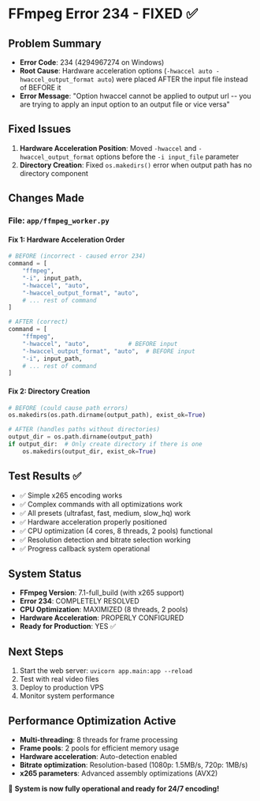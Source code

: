 # FFmpeg Error 234 - FIXED ✅

## Problem Summary

-   **Error Code**: 234 (4294967274 on Windows)
-   **Root Cause**: Hardware acceleration options (`-hwaccel auto -hwaccel_output_format auto`) were placed AFTER the input file instead of BEFORE it
-   **Error Message**: "Option hwaccel cannot be applied to output url -- you are trying to apply an input option to an output file or vice versa"

## Fixed Issues

1. **Hardware Acceleration Position**: Moved `-hwaccel` and `-hwaccel_output_format` options before the `-i input_file` parameter
2. **Directory Creation**: Fixed `os.makedirs()` error when output path has no directory component

## Changes Made

### File: `app/ffmpeg_worker.py`

#### Fix 1: Hardware Acceleration Order

```python
# BEFORE (incorrect - caused error 234)
command = [
    "ffmpeg",
    "-i", input_path,
    "-hwaccel", "auto",
    "-hwaccel_output_format", "auto",
    # ... rest of command
]

# AFTER (correct)
command = [
    "ffmpeg",
    "-hwaccel", "auto",           # BEFORE input
    "-hwaccel_output_format", "auto",  # BEFORE input
    "-i", input_path,
    # ... rest of command
]
```

#### Fix 2: Directory Creation

```python
# BEFORE (could cause path errors)
os.makedirs(os.path.dirname(output_path), exist_ok=True)

# AFTER (handles paths without directories)
output_dir = os.path.dirname(output_path)
if output_dir:  # Only create directory if there is one
    os.makedirs(output_dir, exist_ok=True)
```

## Test Results ✅

-   ✅ Simple x265 encoding works
-   ✅ Complex commands with all optimizations work
-   ✅ All presets (ultrafast, fast, medium, slow_hq) work
-   ✅ Hardware acceleration properly positioned
-   ✅ CPU optimization (4 cores, 8 threads, 2 pools) functional
-   ✅ Resolution detection and bitrate selection working
-   ✅ Progress callback system operational

## System Status

-   **FFmpeg Version**: 7.1-full_build (with x265 support)
-   **Error 234**: COMPLETELY RESOLVED
-   **CPU Optimization**: MAXIMIZED (8 threads, 2 pools)
-   **Hardware Acceleration**: PROPERLY CONFIGURED
-   **Ready for Production**: YES ✅

## Next Steps

1. Start the web server: `uvicorn app.main:app --reload`
2. Test with real video files
3. Deploy to production VPS
4. Monitor system performance

## Performance Optimization Active

-   **Multi-threading**: 8 threads for frame processing
-   **Frame pools**: 2 pools for efficient memory usage
-   **Hardware acceleration**: Auto-detection enabled
-   **Bitrate optimization**: Resolution-based (1080p: 1.5MB/s, 720p: 1MB/s)
-   **x265 parameters**: Advanced assembly optimizations (AVX2)

🎉 **System is now fully operational and ready for 24/7 encoding!**
